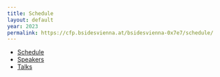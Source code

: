 ```yaml
---
title: Schedule
layout: default
year: 2023
permalink: https://cfp.bsidesvienna.at/bsidesvienna-0x7e7/schedule/
---
```


- [Schedule](https://cfp.bsidesvienna.at/bsidesvienna-0x7e7/schedule/)
- [Speakers](https://cfp.bsidesvienna.at/bsidesvienna-0x7e7/speaker/)
- [Talks](https://cfp.bsidesvienna.at/bsidesvienna-0x7e7/talks/)
